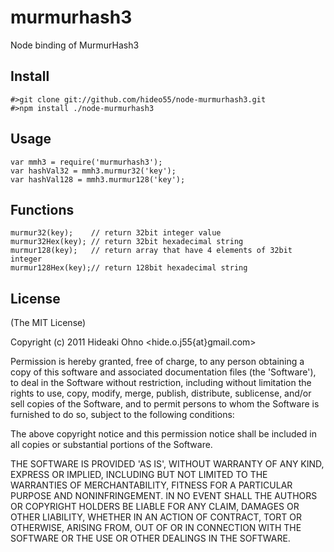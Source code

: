 
# murmurhash3

  Node binding of MurmurHash3

## Install

    #>git clone git://github.com/hideo55/node-murmurhash3.git
    #>npm install ./node-murmurhash3

## Usage

    var mmh3 = require('murmurhash3');
    var hashVal32 = mmh3.murmur32('key');
    var hashVal128 = mmh3.murmur128('key');

## Functions

    murmur32(key);    // return 32bit integer value
    murmur32Hex(key); // return 32bit hexadecimal string
    murmur128(key);   // return array that have 4 elements of 32bit integer
    murmur128Hex(key);// return 128bit hexadecimal string

## License 

(The MIT License)

Copyright (c) 2011 Hideaki Ohno &lt;hide.o.j55{at}gmail.com&gt;

Permission is hereby granted, free of charge, to any person obtaining
a copy of this software and associated documentation files (the
'Software'), to deal in the Software without restriction, including
without limitation the rights to use, copy, modify, merge, publish,
distribute, sublicense, and/or sell copies of the Software, and to
permit persons to whom the Software is furnished to do so, subject to
the following conditions:

The above copyright notice and this permission notice shall be
included in all copies or substantial portions of the Software.

THE SOFTWARE IS PROVIDED 'AS IS', WITHOUT WARRANTY OF ANY KIND,
EXPRESS OR IMPLIED, INCLUDING BUT NOT LIMITED TO THE WARRANTIES OF
MERCHANTABILITY, FITNESS FOR A PARTICULAR PURPOSE AND NONINFRINGEMENT.
IN NO EVENT SHALL THE AUTHORS OR COPYRIGHT HOLDERS BE LIABLE FOR ANY
CLAIM, DAMAGES OR OTHER LIABILITY, WHETHER IN AN ACTION OF CONTRACT,
TORT OR OTHERWISE, ARISING FROM, OUT OF OR IN CONNECTION WITH THE
SOFTWARE OR THE USE OR OTHER DEALINGS IN THE SOFTWARE.
